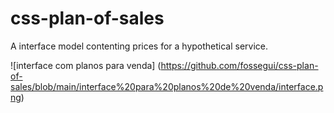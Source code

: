# css-plan-of-sales
A interface model contenting prices for a hypothetical service.

![interface com planos para venda] (https://github.com/fossegui/css-plan-of-sales/blob/main/interface%20para%20planos%20de%20venda/interface.png)
